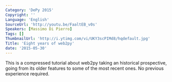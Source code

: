 ```yaml
---
Category: 'DePy 2015'
Copyright: ''
Language: 'English'
SourceUrl: 'http://youtu.be/FaaltEB_v0s'
Speakers: [Massimo Di Pierro]
Tags: []
ThumbnailUrl: 'http://i.ytimg.com/vi/UKY3scPIMd8/hqdefault.jpg'
Title: 'Eight years of web2py'
date: '2015-05-30'
---
```

This is a compressed tutorial about web2py taking an historical prospective, going from its older features to some of the most recent ones. No previous experience required.
